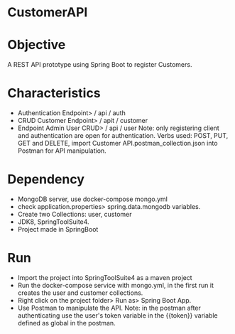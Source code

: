 # CustomerAPI

# Objective
A REST API prototype using Spring Boot to register Customers.

# Characteristics
- Authentication Endpoint> / api / auth
- CRUD Customer Endpoint> / apit / customer
- Endpoint Admin User CRUD> / api / user
Note: only registering client and authentication are open for authentication.
Verbs used: POST, PUT, GET and DELETE, import Customer API.postman_collection.json into Postman for API manipulation.

# Dependency
- MongoDB server, use docker-compose mongo.yml
- check application.properties> spring.data.mongodb variables.
- Create two Collections: user, customer
- JDK8, SpringToolSuite4.
- Project made in SpringBoot

# Run
- Import the project into SpringToolSuite4 as a maven project
- Run the docker-compose service with mongo.yml, in the first run it creates the user and customer collections.
- Right click on the project folder> Run as> Spring Boot App.
- Use Postman to manipulate the API. Note: in the postman after authenticating use the user's token variable in the {{token}} variable defined as global in the postman.
